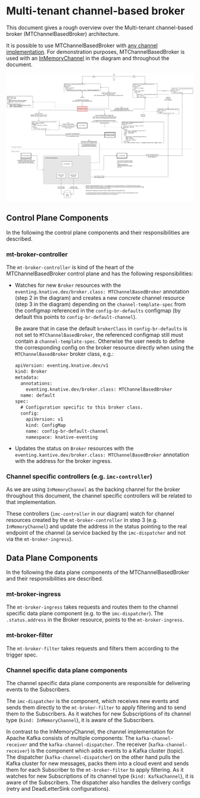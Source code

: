 # Multi-tenant channel-based broker

This document gives a rough overview over the Multi-tenant channel-based broker (MTChannelBasedBroker) architecture.

It is possible to use MTChannelBasedBroker with [any channel implementation](https://knative.dev/docs/eventing/channels/channels-crds/). For demonstration purposes, MTChannelBasedBroker is used with an [InMemoryChannel](../../config/channels/in-memory-channel/README.md) in the diagram and throughout the document.

![Alt text here](mt-channel-broker.png)

## Control Plane Components

In the following the control plane components and their responsibilities are described.

### mt-broker-controller

The `mt-broker-controller` is kind of the heart of the MTChannelBasedBroker control plane and has the following responsibilities:

* Watches for new `Broker` resources with the `eventing.knative.dev/broker.class: MTChannelBasedBroker` annotation (step 2 in the diagram) and creates a new _concrete_ channel resource (step 3 in the diagram) depending on the `channel-template-spec` from the configmap referenced in the `config-br-defaults` configmap (by default this points to `config-br-default-channel`).

  Be aware that in case the default `brokerClass` in `config-br-defaults` is not set to `MTChannelBasedBroker`, the referenced configmap still must contain a `channel-template-spec`. Otherwise the user needs to define the corresponding config on the broker resource directly when using the `MTChannelBasedBroker` broker class, e.g.:

  ```
  apiVersion: eventing.knative.dev/v1
  kind: Broker
  metadata:
    annotations:
      eventing.knative.dev/broker.class: MTChannelBasedBroker
    name: default
  spec:
    # Configuration specific to this broker class.
    config:
      apiVersion: v1
      kind: ConfigMap
      name: config-br-default-channel
      namespace: knative-eventing
  ```
* Updates the status on `Broker` resources with the `eventing.kantive.dev/broker.class: MTChannelBasedBroker` annotation with the address for the broker ingress.

### Channel specific controllers (e.g. `imc-controller`)

As we are using `InMemoryChannel` as the backing channel for the broker throughout this document, the channel specific controllers will be related to that implementation.

These controllers (`imc-controller` in our diagram) watch for channel resources created by the `mt-broker-controller` in step 3 (e.g. `InMemoryChannel`) and update the address in the status pointing to the real endpoint of the channel (a service backed by the `imc-dispatcher` and not via the `mt-broker-ingress`).

## Data Plane Components

In the following the data plane components of the MTChannelBasedBroker and their responsibilities are described.

### mt-broker-ingress

The `mt-broker-ingress` takes requests and routes them to the channel specific data plane component (e.g. to the `imc-dispatcher`). The `.status.address` in the Broker resource, points to the `mt-broker-ingress`.

### mt-broker-filter

The `mt-broker-filter` takes requests and filters them according to the trigger spec.

### Channel specific data plane components

The channel specific data plane components are responsible for delivering events to the Subscribers.

The `imc-dispatcher` is the component, which receives new events and sends them directly to the `mt-broker-filter` to apply filtering and to send them to the Subscribers. As it watches for new Subscriptions of its channel type (`kind: InMemoryChannel`), it is aware of the Subscribers.

In contrast to the InMemoryChannel, the channel implementation for Apache Kafka consists of multiple components: The `kafka-channel-receiver` and the `kafka-channel-dispatcher`. The receiver (`kafka-channel-receiver`) is the component which adds events to a Kafka cluster (topic). The dispatcher (`kafka-channel-dispatcher`) on the other hand pulls the Kafka cluster for new messages, packs them into a cloud event and sends them for each Subscriber to the `mt-broker-filter` to apply filtering. As it watches for new Subscriptions of its channel type (`kind: KafkaChannel`), it is aware of the Subscribers. The dispatcher also handles the delivery configs (retry and DeadLetterSink configurations).
